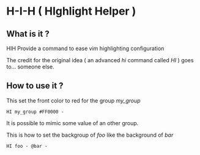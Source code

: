H-I-H ( HIghlight Helper )
==========================

## What is it ?

HIH Provide a command to ease vim highlighting configuration

The credit for the original idea ( an advanced *hi* command called *HI* ) goes to... someone else.


## How to use it ?


This set the front color to red for the group *my_group*
```vim
HI my_group #FF0000 -
```

It is possible to mimic some value of an other group.

This is how to set the backgroup of *foo* like the background of *bar*
```vim
HI foo - @bar -
```
